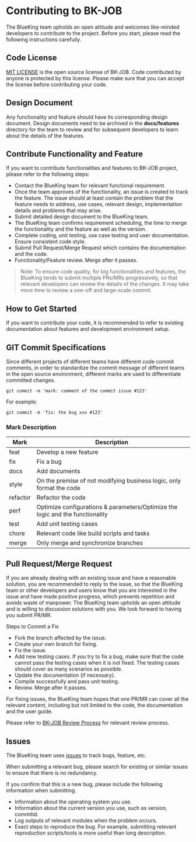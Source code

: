 # Contributing to BK-JOB

The BlueKing team upholds an open attitude and welcomes like-minded developers to contribute to the project. Before you start, please read the following instructions carefully.

## Code License

[MIT LICENSE](LICENSE.txt) is the open source license of BK-JOB. Code contributed by anyone is protected by this license. Please make sure that you can accept the license before contributing your code.

## Design Document

Any functionality and feature should have its corresponding design document. Design documents need to be archived in the **docs/features** directory for the team to review and for subsequent developers to learn about the details of the features.

## Contribute Functionality and Feature

If you want to contribute functionalities and features to BK-JOB project, please refer to the following steps:

* Contact the BlueKing team for relevant functional requirement.
* Once the team approves of the functionality, an issue is created to track the feature. The issue should at least contain the problem that the feature needs to address, use cases, relevant design, implementation details and problems that may arise.
* Submit detailed design document to the BlueKing team.
* The BlueKing team confirms requirement scheduling, the time to merge the functionality and the feature as well as the version.
* Complete coding, unit testing, use case testing and user documentation. Ensure consistent code style.
* Submit Pull Request/Merge Request which contains the documentation and the code.
* Functionality/Feature review. Merge after it passes.

> Note: To ensure code quality, for big functionalities and features, the BlueKing tends to submit multiple PRs/MRs progressively, so that relevant developers can review the details of the changes. It may take more time to review a one-off and large-scale commit.

## How to Get Started

If you want to contribute your code, it is recommended to refer to existing documentation about features and development environment setup.

## GIT Commit Specifications

Since different projects of different teams have different code commit comments, in order to standardize the commit message of different teams in the open source environment, different marks are used to differentiate committed changes.

```
git commit -m 'mark: comment of the commit issue #123'
```

For example:

```shell
git commit -m 'fix: the bug xxx #123'
```

### Mark Description

| Mark     | Description                                   |
| -------- | -------------------------------------- |
| feat     | Develop a new feature                             |
| fix      | Fix a bug                                |
| docs     | Add documents                               |
| style    | On the premise of not modifying business logic, only format the code  |
| refactor | Refactor the code   |
| perf     | Optimize configurations & parameters/Optimize the logic and the functionality |
| test     | Add unit testing cases                   |
| chore    | Relevant code like build scripts and tasks                 |
| merge    | Only merge and synchronize branches                       |

## Pull Request/Merge Request

If you are already dealing with an existing issue and have a reasonable solution, you are recommended to reply to the issue, so that the BlueKing team or other developers and users know that you are interested in the issue and have made positive progress, which prevents repetition and avoids waste of manpower. The BlueKing team upholds an open attitude and is willing to discussion solutions with you. We look forward to having you submit PR/MR.

Steps to Commit a Fix

* Fork the branch affected by the issue.
* Create your own branch for fixing.
* Fix the issue.
* Add new testing cases. If you try to fix a bug, make sure that the code cannot pass the testing cases when it is not fixed. The testing cases should cover as many scenarios as possible.
* Update the documentation (if necessary).
* Compile successfully and pass unit testing.
* Review. Merge after it passes.

For fixing issues, the BlueKing team hopes that one PR/MR can cover all the relevant content, including but not limited to the code, the documentation and the user guide.

Please refer to [BK-JOB Review Process](./docs/specification/review.en.md) for relevant review process.

## Issues

The BlueKing team uses [issues](https://github.com/Tencent/bk-job/issues) to track bugs, feature, etc.

When submitting a relevant bug, please search for existing or similar issues to ensure that there is no redundancy.

If you confirm that this is a new bug, please include the following information when submitting.

* Information about the operating system you use.
* Information about the current version you use, such as version, commitid.
* Log outputs of relevant modules when the problem occurs.
* Exact steps to reproduce the bug. For example, submitting relevant reproduction scripts/tools is more useful than long description.
